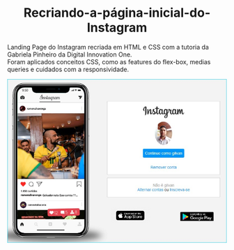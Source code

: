 <h1 align="center">
   Recriando-a-página-inicial-do-Instagram
</h1> 

Landing Page do Instagram recriada em HTML e CSS com a tutoria da Gabriela Pinheiro da Digital Innovation One.   
Foram aplicados conceitos CSS, como as features do flex-box, medias queries e cuidados com a responsividade.   

 ![Pagina inicial do Instagram](img/Pagina-Inicial-do-Instagram.jpg) 
